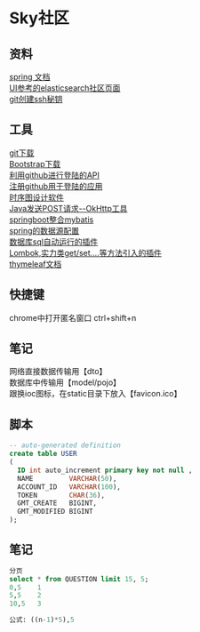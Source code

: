 # Sky社区

## 资料
[spring 文档](https://spring.io/guides/)    
[UI参考的elasticsearch社区页面](https://elasticsearch.cn/explore/)                        
[git创建ssh秘钥](https://spring.io/guides/gs/serving-web-content/)

## 工具
[git下载](https://git-scm.com/)    
[Bootstrap下载](https://v3.bootcss.com/getting-started/)    
[利用github进行登陆的API](https://developer.github.com/apps/building-oauth-apps/creating-an-oauth-app/)   
[注册github用于登陆的应用](https://developer.github.com/apps/building-oauth-apps/authorizing-oauth-apps/)   
[时序图设计软件](https://www.visual-paradigm.com)   
[Java发送POST请求--OkHttp工具](https://square.github.io/okhttp/)  
[springboot整合mybatis](http://www.mybatis.org/spring-boot-starter/mybatis-spring-boot-autoconfigure/)  
[spring的数据源配置](https://docs.spring.io/spring-boot/docs/2.1.9.BUILD-SNAPSHOT/reference/html/boot-features-sql.html#boot-features-embedded-database-support)  
[数据库sql自动运行的插件](https://flywaydb.org/getstarted/firststeps/commandline)   
[Lombok,实力类get/set....等方法引入的插件](https://projectlombok.org/features/all)     
[thymeleaf文档](https://www.thymeleaf.org/doc/tutorials/3.0/usingthymeleaf.html)   




## 快捷键

chrome中打开匿名窗口 ctrl+shift+n


## 笔记
网络直接数据传输用【dto】  
数据库中传输用【model/pojo】  
跟换ioc图标，在static目录下放入【favicon.ico】


## 脚本
```sql    
-- auto-generated definition
create table USER
(
  ID int auto_increment primary key not null ,
  NAME         VARCHAR(50),
  ACCOUNT_ID   VARCHAR(100),
  TOKEN        CHAR(36),
  GMT_CREATE   BIGINT,
  GMT_MODIFIED BIGINT
);
```
## 笔记
```sql 
分页
select * from QUESTION limit 15, 5; 
0,5    1
5,5    2
10,5   3

公式: ((n-1)*5),5
```


